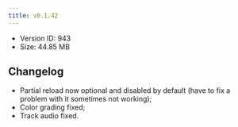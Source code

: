 ```yaml
---
title: v0.1.42
---
```


*   Version ID: 943
*   Size: 44.85 MB

## Changelog

*   Partial reload now optional and disabled by default (have to fix a problem with it sometimes not working);
*   Color grading fixed;
*   Track audio fixed.
